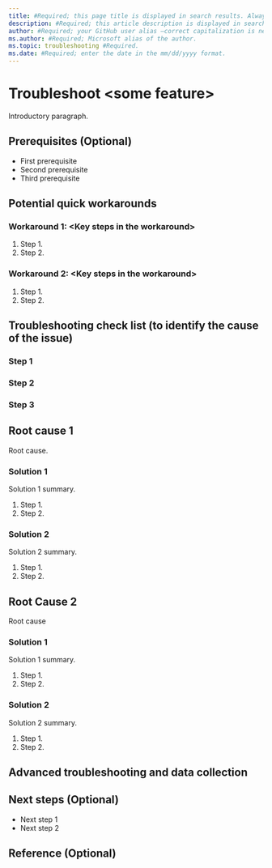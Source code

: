 ```yaml
---
title: #Required; this page title is displayed in search results. Alwaysinclude the word "troubleshoot" in this line.
description: #Required; this article description is displayed in search results.
author: #Required; your GitHub user alias —correct capitalization is needed.
ms.author: #Required; Microsoft alias of the author.
ms.topic: troubleshooting #Required.
ms.date: #Required; enter the date in the mm/dd/yyyy format.
---
```


<!---For SEO metadata, refer to the SEO cheat sheet. It has complete information on metadata that impacts SEO, specifically the page title and meta description.--->

<!--- We write general troubleshooting articles when a specific error message isn't known. The customer has come across an issue that they need to resolve, but it's not clear what's causing the issue.--->

# Troubleshoot \<some feature>

<!---Required:
Include the word "troubleshoot."
--->

Introductory paragraph.

<!---Required:
Lead with a light intro that describes, in customer-friendly language,
what the customer should expect to see in the article. The information 
in the introduction should help the customer decide whether the information 
applies to the issue they are encountering.
--->

<!---Avoid notes, tips, and important boxes—readers tend to skip over them.
 It's better to put those things directly into the text of the article. --->

## Prerequisites (Optional)

<!--- Make Prerequisites the first H2 in the article if a customer needs to take care of something before troubleshooting. It's OK to link to content to assist them before they begin.--->

- First prerequisite
- Second prerequisite
- Third prerequisite

## Potential quick workarounds

<!--- An issue might be able to be temporarily resolved with a quick fix.
If known, list any solutions that can be implemented quickly to resolve 
the issue. Link to information about  longer-term solutions in the Solution section.
--->

### Workaround 1: \<Key steps in the workaround>

1. Step 1.
2. Step 2.

### Workaround 2: \<Key steps in the workaround>

1. Step 1.
2. Step 2.

## Troubleshooting check list (to identify the cause of the issue)

### Step 1

### Step 2

### Step 3

## Root cause 1

<!--- Provide a descriptive H2 for each root cause. H2 is helpful for SEO and the right-side navigation. To identify the issue and how to prevent it from happening again, the cause of the issue should be defined if known. 
--->

Root cause.

### Solution 1

<!---  Make sure that the H3 headings clearly state the intention of the Solution section. Each Solution section should have a short sentence that describes the steps that are about to be taken.
--->

Solution 1 summary.

1. Step 1.
2. Step 2.

### Solution 2

<!---  Make sure that the H3 headings clearly state the intention of the Solution section. Each Solution section should have a short sentence that describes the steps that are about to be taken.
--->

Solution 2 summary.

1. Step 1.
2. Step 2.

## Root Cause 2

<!--- Provide the descriptive H2 for each root cause, H2 is helpful for SEO and the right-side navigation. To be able to identify the issue and how to prevent it from happening again, the cause of the issue should be defined if known.
--->

Root cause

### Solution 1

<!--- Make sure that the H3 headings clearly state the intention of the Solution section. Each Solution section should have a short sentence that describes the steps that are about to be taken.
--->

Solution 1 summary.

1. Step 1.
2. Step 2.

### Solution 2

<!--- Make sure that the H3 headings clearly state the intention of the Solution section. Each Solution section should have a short sentence that describes the steps that are about to be taken.
--->

Solution 2 summary.

1. Step 1.
2. Step 2.

## Advanced troubleshooting and data collection

<!---  Include this section if advanced troubleshooting steps are needed and may require a call to support. List any information or procedures in this section to help the customer submit a support ticket.
--->

## Next steps (Optional)
<!---  List any next steps that should be taken after the issue has been initially resolved.
--->

- Next step 1
- Next step 2

## Reference (Optional)
